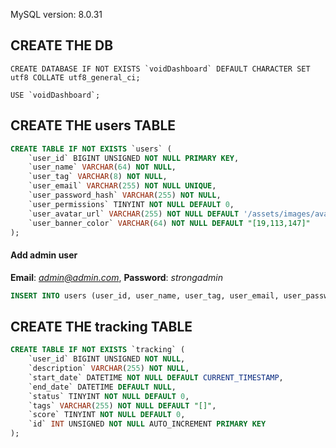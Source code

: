 MySQL version: 8.0.31

## CREATE THE DB

```
CREATE DATABASE IF NOT EXISTS `voidDashboard` DEFAULT CHARACTER SET utf8 COLLATE utf8_general_ci;
```

```
USE `voidDashboard`;
```

## CREATE THE users TABLE

```sql
CREATE TABLE IF NOT EXISTS `users` (
    `user_id` BIGINT UNSIGNED NOT NULL PRIMARY KEY,
    `user_name` VARCHAR(64) NOT NULL,
    `user_tag` VARCHAR(8) NOT NULL,
    `user_email` VARCHAR(255) NOT NULL UNIQUE,
    `user_password_hash` VARCHAR(255) NOT NULL,
    `user_permissions` TINYINT NOT NULL DEFAULT 0,
    `user_avatar_url` VARCHAR(255) NOT NULL DEFAULT '/assets/images/avatars/default.webp',
    `user_banner_color` VARCHAR(64) NOT NULL DEFAULT "[19,113,147]"
);
```

#### Add admin user
**Email**: *admin@admin.com*, **Password**: *strongadmin*
```sql
INSERT INTO users (user_id, user_name, user_tag, user_email, user_password_hash, user_permissions) VALUES (1071417644626567000, 'admin', '9609', 'admin@admin.com', '$2b$10$9ppENPVfuZSyTmLEbtzTiOVbWM5mDWh9qAnNypNcnMWK76oc2CAHm', 3);
```

## CREATE THE tracking TABLE

```sql
CREATE TABLE IF NOT EXISTS `tracking` (
    `user_id` BIGINT UNSIGNED NOT NULL,
    `description` VARCHAR(255) NOT NULL,
    `start_date` DATETIME NOT NULL DEFAULT CURRENT_TIMESTAMP,
    `end_date` DATETIME DEFAULT NULL,
    `status` TINYINT NOT NULL DEFAULT 0,
    `tags` VARCHAR(255) NOT NULL DEFAULT "[]",
    `score` TINYINT NOT NULL DEFAULT 0,
    `id` INT UNSIGNED NOT NULL AUTO_INCREMENT PRIMARY KEY
);
```

